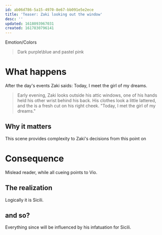 ```yaml
---
id: ab06d786-5a15-4970-8e67-bb091e5e2ece
title: 'Teaser: Zaki looking out the window'
desc: ''
updated: 1618093967031
created: 1617830796141
---
```

Emotion/Colors
> Dark purple\blue and pastel pink

# What happens
After the day's events Zaki saids: Today, I meet the girl of my dreams.

> Early evening, Zaki looks outside his attic windows, one of his hands held his other wrist behind his back. His clothes look a little lattered, and the is a fresh cut on his right cheek. "Today, I met the girl of my dreams."

##  Why it matters
This scene provides complexity to Zaki's decisions from this point on

# Consequence
Mislead reader, while all cueing points to Vio.

## The realization
Logically it is Sicili.

## and so?
Everything since will be influenced by his infatuation for Sicili.
